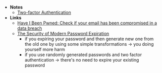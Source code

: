 - **Notes**
	- [Two-factor Authentication](Two-factor%20Authentication.md)
- **Links**
	- [Have I Been Pwned: Check if your email has been compromised in a data breach](https://haveibeenpwned.com)
	- [The Security of Modern Password Expiration](https://www.cs.unc.edu/~fabian/papers/PasswordExpire.pdf) 
		- if you expiring your password and then generate new one from the old one by using some simple transformations -> you doing yourself more harm 
		- if you use randomly generated passwords and two factor authentication -> there's no need to expire your existing password